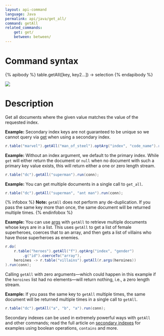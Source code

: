 ```yaml
---
layout: api-command
language: Java
permalink: api/java/get_all/
command: getAll
related_commands:
    get: get/
    between: between/
---
```


# Command syntax #

{% apibody %}
table.getAll([key, key2...]) &rarr; selection
{% endapibody %}

<img src="/assets/images/docs/api_illustrations/get-all.png" class="api_command_illustration" />

# Description #

Get all documents where the given value matches the value of the requested index.

__Example:__ Secondary index keys are not guaranteed to be unique so we cannot query via [get](/api/java/get/) when using a secondary index.

```java
r.table("marvel").getAll("man_of_steel").optArg("index", "code_name").run(conn);
```

__Example:__ Without an index argument, we default to the primary index. While `get` will either return the document or `null` when no document with such a primary key value exists, this will return either a one or zero length stream.

```java
r.table("dc").getAll("superman").run(conn);
```

__Example:__ You can get multiple documents in a single call to `get_all`.

```java
r.table("dc").getAll("superman", "ant man").run(conn);
```

{% infobox %}
__Note:__ `getAll` does not perform any de-duplication. If you pass the same key more than once, the same document will be returned multiple times.
{% endinfobox %}

__Example:__ You can use [args](/api/java/args/) with `getAll` to retrieve multiple documents whose keys are in a list. This uses `getAll` to get a list of female superheroes, coerces that to an array, and then gets a list of villains who have those superheroes as enemies.

```java
r.do(
    r.table("heroes").getAll("f").optArg("index", "gender")
        .g("id").coerceTo("array"),
    heroines -> r.table("villains").getAll(r.args(heroines))
).run(conn);
```

Calling `getAll` with zero arguments&mdash;which could happen in this example if the `heroines` list had no elements&mdash;will return nothing, i.e., a zero length stream.

__Example:__ If you pass the same key to `getAll` multiple times, the same document will be returned multiple times in a single call to `getAll`.

```java
r.table("dc").getAll("a", "b", "a").run(conn);
```

Secondary indexes can be used in extremely powerful ways with `getAll` and other commands; read the full article on [secondary indexes](/docs/secondary-indexes) for examples using boolean operations, `contains` and more.
